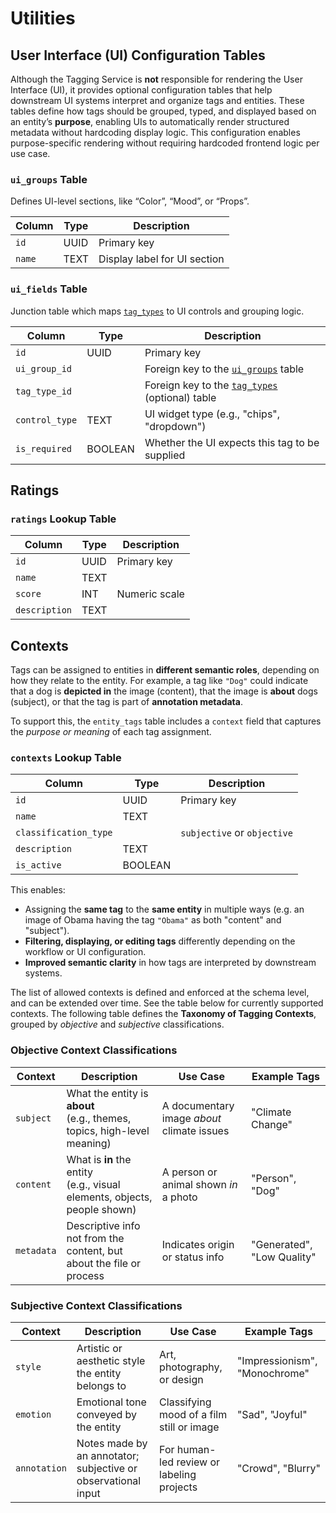 # Utilities

## User Interface (UI) Configuration Tables

Although the Tagging Service is **not** responsible for rendering the User Interface (UI), it provides optional configuration tables that help downstream UI systems interpret and organize tags and entities. These tables define how tags should be grouped, typed, and displayed based on an entity’s **purpose**, enabling UIs to automatically render structured metadata without hardcoding display logic. This configuration enables purpose-specific rendering without requiring hardcoded frontend logic per use case.

### `ui_groups` Table

Defines UI-level sections, like “Color”, “Mood”, or “Props”.

| Column | Type | Description                  |
| ------ | ---- | ---------------------------- |
| `id`   | UUID | Primary key                  |
| `name` | TEXT | Display label for UI section |

### `ui_fields` Table

Junction table which maps [`tag_types`](./tags.md#tag_types-table) to UI controls and grouping logic.

| Column         | Type    | Description                                                                  |
| -------------- | ------- | ---------------------------------------------------------------------------- |
| `id`           | UUID    | Primary key                                                                  |
| `ui_group_id`  |         | Foreign key to the [`ui_groups`](./utilities.md#ui_groups-table) table       |
| `tag_type_id`  |         | Foreign key to the [`tag_types`](./tags.md#tag_types-table) (optional) table |
| `control_type` | TEXT    | UI widget type (e.g., "chips", "dropdown")                                   |
| `is_required`  | BOOLEAN | Whether the UI expects this tag to be supplied                               |

## Ratings

### `ratings` Lookup Table

| Column        | Type | Description   |
| ------------- | ---- | ------------- |
| `id`          | UUID | Primary key   |
| `name`        | TEXT |               |
| `score`       | INT  | Numeric scale |
| `description` | TEXT |               |

## Contexts

Tags can be assigned to entities in **different semantic roles**, depending on how they relate to the entity. For example, a tag like `"Dog"` could indicate that a dog is **depicted in** the image (content), that the image is **about** dogs (subject), or that the tag is part of **annotation metadata**.

To support this, the `entity_tags` table includes a `context` field that captures the _purpose or meaning_ of each tag assignment.

### `contexts` Lookup Table

| Column                | Type    | Description                 |
| --------------------- | ------- | --------------------------- |
| `id`                  | UUID    | Primary key                 |
| `name`                | TEXT    |                             |
| `classification_type` |         | `subjective` or `objective` |
| `description`         | TEXT    |                             |
| `is_active`           | BOOLEAN |                             |

This enables:

- Assigning the **same tag** to the **same entity** in multiple ways (e.g. an image of Obama having the tag `"Obama"` as both "content" and "subject").
- **Filtering, displaying, or editing tags** differently depending on the workflow or UI configuration.
- **Improved semantic clarity** in how tags are interpreted by downstream systems.

The list of allowed contexts is defined and enforced at the schema level, and can be extended over time. See the table below for currently supported contexts. The following table defines the **Taxonomy of Tagging Contexts**, grouped by _objective_ and _subjective_ classifications.

### Objective Context Classifications

| Context    | Description                                                                 | Use Case                                   | Example Tags               |
| ---------- | --------------------------------------------------------------------------- | ------------------------------------------ | -------------------------- |
| `subject`  | What the entity is **about**<br>(e.g., themes, topics, high-level meaning)  | A documentary image _about_ climate issues | "Climate Change"           |
| `content`  | What is **in** the entity<br>(e.g., visual elements, objects, people shown) | A person or animal shown _in_ a photo      | "Person", "Dog"            |
| `metadata` | Descriptive info not from the content, but about the file or process        | Indicates origin or status info            | "Generated", "Low Quality" |

### Subjective Context Classifications

| Context      | Description                                                   | Use Case                                  | Example Tags                  |
| ------------ | ------------------------------------------------------------- | ----------------------------------------- | ----------------------------- |
| `style`      | Artistic or aesthetic style the entity belongs to             | Art, photography, or design               | "Impressionism", "Monochrome" |
| `emotion`    | Emotional tone conveyed by the entity                         | Classifying mood of a film still or image | "Sad", "Joyful"               |
| `annotation` | Notes made by an annotator; subjective or observational input | For human-led review or labeling projects | "Crowd", "Blurry"             |
